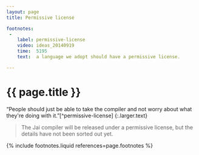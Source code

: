 ```yaml
---
layout: page
title: Permissive license

footnotes:
 -
    label: permissive-license
    video: ideas_20140919
    time:  5195
    text:  a language we adopt should have a permissive license.

---
```



# {{ page.title }}

&ldquo;People should just be able to take the compiler and not worry about what they're doing with it.&rdquo;[^permissive-license]
{:.larger.text}

> The Jai compiler will be released under a permissive license, but the details have not been sorted out yet.


{% include footnotes.liquid references=page.footnotes %}
